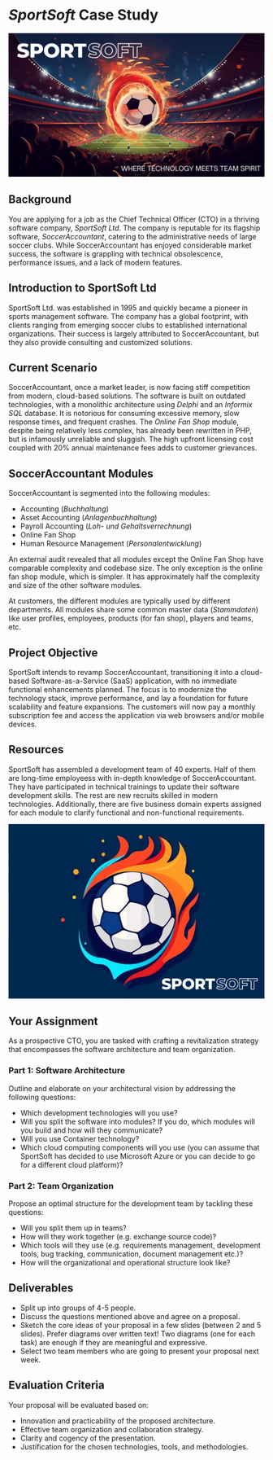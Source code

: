 # *SportSoft* Case Study

![Hero Image](hero.png)

## Background

You are applying for a job as the Chief Technical Officer (CTO) in a thriving software company, *SportSoft Ltd*. The company is reputable for its flagship software, *SoccerAccountant*, catering to the administrative needs of large soccer clubs. While SoccerAccountant has enjoyed considerable market success, the software is grappling with technical obsolescence, performance issues, and a lack of modern features.

## Introduction to SportSoft Ltd

SportSoft Ltd. was established in 1995 and quickly became a pioneer in sports management software. The company has a global footprint, with clients ranging from emerging soccer clubs to established international organizations. Their success is largely attributed to SoccerAccountant, but they also provide consulting and customized solutions.

## Current Scenario

SoccerAccountant, once a market leader, is now facing stiff competition from modern, cloud-based solutions. The software is built on outdated technologies, with a monolithic architecture using *Delphi* and an *Informix SQL* database. It is notorious for consuming excessive memory, slow response times, and frequent crashes. The *Online Fan Shop* module, despite being relatively less complex, has already been rewritten in PHP, but is infamously unreliable and sluggish. The high upfront licensing cost coupled with 20% annual maintenance fees adds to customer grievances.

## SoccerAccountant Modules

SoccerAccountant is segmented into the following modules:

* Accounting (*Buchhaltung*)
* Asset Accounting (*Anlagenbuchhaltung*)
* Payroll Accounting (*Loh- und Gehaltsverrechnung*)
* Online Fan Shop
* Human Resource Management (*Personalentwicklung*)

An external audit revealed that all modules except the Online Fan Shop have comparable complexity and codebase size. The only exception is the online fan shop module, which is simpler. It has approximately half the complexity and size of the other software modules.

At customers, the different modules are typically used by different departments. All modules share some common master data (*Stammdaten*) like user profiles, employees, products (for fan shop), players and teams, etc.

## Project Objective

SportSoft intends to revamp SoccerAccountant, transitioning it into a cloud-based Software-as-a-Service (SaaS) application, with no immediate functional enhancements planned. The focus is to modernize the technology stack, improve performance, and lay a foundation for future scalability and feature expansions. The customers will now pay a monthly subscription fee and access the application via web browsers and/or mobile devices.

## Resources

SportSoft has assembled a development team of 40 experts. Half of them are long-time employeess with in-depth knowledge of SoccerAccountant. They have participated in technical trainings to update their software development skills. The rest are new recruits skilled in modern technologies. Additionally, there are five business domain experts assigned for each module to clarify functional and non-functional requirements.

![Logo](logo.png)

## Your Assignment

As a prospective CTO, you are tasked with crafting a revitalization strategy that encompasses the software architecture and team organization.

### Part 1: Software Architecture

Outline and elaborate on your architectural vision by addressing the following questions:

* Which development technologies will you use?
* Will you split the software into modules? If you do, which modules will you build and how will they communicate?
* Will you use Container technology?
* Which cloud computing components will you use (you can assume that SportSoft has decided to use Microsoft Azure or you can decide to go for a different cloud platform)?

### Part 2: Team Organization

Propose an optimal structure for the development team by tackling these questions:

* Will you split them up in teams?
* How will they work together (e.g. exchange source code)?
* Which tools will they use (e.g. requirements management, development tools, bug tracking, communication, document management etc.)?
* How will the organizational and operational structure look like?

## Deliverables

* Split up into groups of 4-5 people.
* Discuss the questions mentioned above and agree on a proposal.
* Sketch the core ideas of your proposal in a few slides (between 2 and 5 slides). Prefer diagrams over written text! Two diagrams (one for each task) are enough if they are meaningful and expressive.
* Select two team members who are going to present your proposal next week.

## Evaluation Criteria

Your proposal will be evaluated based on:

* Innovation and practicability of the proposed architecture.
* Effective team organization and collaboration strategy.
* Clarity and cogency of the presentation.
* Justification for the chosen technologies, tools, and methodologies.
